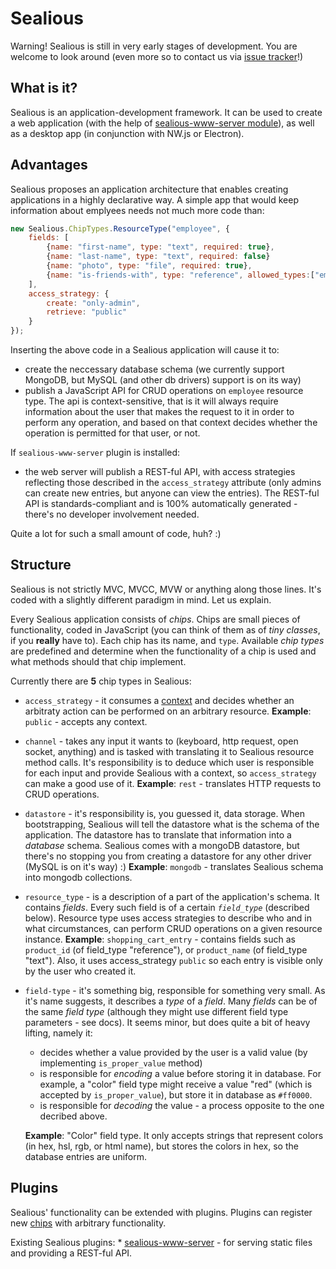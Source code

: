 Sealious 
==========
Warning! Sealious is still in very early stages of development. You are welcome to look around (even more so to contact us via [issue tracker](https://github.com/Sealious/Sealious/issues)!)

What is it?
----------
Sealious is an application-development framework. It can be used to create a web application (with the help of [sealious-www-server module](https://github.com/Sealious/sealious-www-server)), as well as a desktop app (in conjunction with NW.js or Electron).

Advantages
----------
Sealious proposes an application architecture that enables creating applications in a highly declarative way. A simple app that would keep information about emplyees needs not much more code than: 

```js
new Sealious.ChipTypes.ResourceType("employee", {
	fields: [
		{name: "first-name", type: "text", required: true},
		{name: "last-name", type: "text", required: false}       
		{name: "photo", type: "file", required: true},
		{name: "is-friends-with", type: "reference", allowed_types:["employee"]}
	],
	access_strategy: {
		create: "only-admin",
		retrieve: "public"
	}
});
```

Inserting the above code in a Sealious application will cause it to:
* create the neccessary database schema (we currently support MongoDB, but MySQL (and other db drivers) support is on its way)
* publish a JavaScript API for CRUD operations on `employee` resource type. The api is context-sensitive, that is it will always require information about the user that makes the request to it in order to perform any operation, and based on that context decides whether the operation is permitted for that user, or not.

If `sealious-www-server` plugin is installed:
* the web server will publish a REST-ful API, with access strategies reflecting those described in the `access_strategy` attribute (only admins can create new entries, but anyone can view the entries). The REST-ful API is standards-compliant and is 100% automatically generated - there's no developer involvement needed.

Quite a lot for such a small amount of code, huh? :)


Structure
---------

Sealious is not strictly MVC, MVCC, MVW or anything along those lines. It's coded with a slightly different paradigm in mind. Let us explain.

Every Sealious application consists of *chips*. Chips are small pieces of functionality, coded in JavaScript (you can think of them as of *tiny classes*, if you **really** have to). Each chip has its name, and `type`. Available *chip types* are predefined and determine when the functionality of a chip is used and what methods should that chip implement.

Currently there are **5** chip types in Sealious:
* `access_strategy` - it consumes a [context](#todo_context) and decides whether an arbitraty action can be performed on an arbitrary resource. **Example**: `public` - accepts any context.
* `channel` - takes any input it wants to (keyboard, http request, open socket, anything) and is tasked with translating it to Sealious resource method calls. It's responsibility is to deduce which user is responsible for each input and provide Sealious with a context, so `access_strategy` can make a good use of it. **Example**: `rest` - translates HTTP requests to CRUD operations.
* `datastore` - it's responsibility is, you guessed it, data storage. When bootstrapping, Sealious will tell the datastore what is the schema of the application. The datastore has to translate that information into a *database* schema. Sealious comes with a mongoDB datastore, but there's no stopping you from creating a datastore for any other driver (MySQL is on it's way) :) **Example**: `mongodb` - translates Sealious schema into mongodb collections.
* `resource_type` - is a description of a part of the application's schema. It contains *fields*. Every such field is of a certain *`field_type`* (described below). Resource type uses access strategies to describe who and in what circumstances, can perform CRUD operations on a given resource instance. **Example**: `shopping_cart_entry` - contains fields such as `product_id` (of field_type "reference"), or `product_name` (of field_type "text"). Also, it uses access_strategy `public` so each entry is visible only by the user who created it.
* `field-type` - it's something big, responsible for something very small. As it's name suggests, it describes a *type* of a *field*. Many *fields* can be of the same *field type* (although they might use different field type parameters - see docs). It seems minor, but does quite a bit of heavy lifting, namely it:
	- decides whether a value provided by the user is a valid value (by implementing `is_proper_value` method)
	- is responsible for *encoding* a value before storing it in database. For example, a "color" field type might receive a value "red" (which is accepted by `is_proper_value`), but store it in database as `#ff0000`.
	- is responsible for *decoding* the value - a process opposite to the one decribed above.

  **Example**: "Color" field type. It only accepts strings that represent colors (in hex, hsl, rgb, or html name), but stores the colors in hex, so the database entries are uniform.

Plugins
-------

Sealious' functionality can be extended with plugins. Plugins can register new [chips](#todo-docs) with arbitrary functionality.

Existing Sealious plugins:
	* [sealious-www-server](https://github.com/Sealious/sealious-www-server) - for serving static files and providing a REST-ful API.